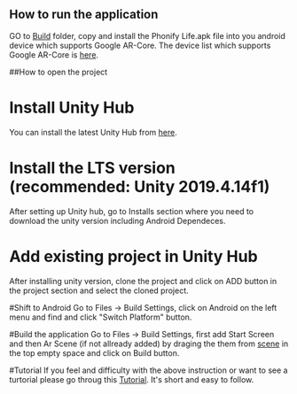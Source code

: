 ## How to run the application
GO to [Build](https://github.com/DeepanshuManocha/Phonify-life/tree/master/Build)
folder, copy and install the Phonify Life.apk file into you android device which supports Google AR-Core. 
The device list which supports Google AR-Core is [here](https://developers.google.com/ar/discover/supported-devices#google_play_devices).


##How to open the project
# Install Unity Hub
You can install the latest Unity Hub from [here](https://unity3d.com/get-unity/download).

# Install the LTS version (recommended: Unity 2019.4.14f1)
After setting up Unity hub, go to Installs section where you need to download the unity version including Android Dependeces.

# Add existing project in Unity Hub
After installing unity version, clone the project and click on ADD button in the project section and select the cloned project.

#Shift to Android
Go to Files -> Build Settings, click on Android on the left menu and find and click "Switch Platform" button.

#Build the application
Go to Files -> Build Settings, first add Start Screen and then Ar Scene (if not allready added) by draging the them from [scene](https://github.com/DeepanshuManocha/Phonify-life/tree/master/Assets/Scene) in the top empty space and click on Build button.

#Tutorial
If you feel and difficulty with the above instruction or want to see a turtorial please go throug this [Tutorial](https://www.youtube.com/watch?v=xID0FEEqnYk&ab_channel=varunsmashingtech). It's short and easy to follow.
